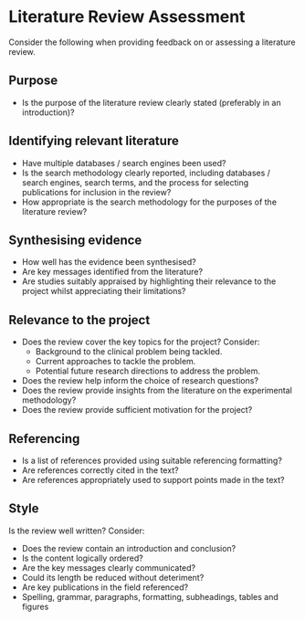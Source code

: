 # Literature Review Assessment

Consider the following when providing feedback on or assessing a literature review.

## Purpose
- Is the purpose of the literature review clearly stated (preferably in an introduction)?

## Identifying relevant literature
- Have multiple databases / search engines been used?
- Is the search methodology clearly reported, including databases / search engines, search terms, and the process for selecting publications for inclusion in the review?
- How appropriate is the search methodology for the purposes of the literature review?

## Synthesising evidence
- How well has the evidence been synthesised?
- Are key messages identified from the literature?
- Are studies suitably appraised by highlighting their relevance to the project whilst appreciating their limitations?

## Relevance to the project
- Does the review cover the key topics for the project? Consider:
   - Background to the clinical problem being tackled.
   - Current approaches to tackle the problem.
   - Potential future research directions to address the problem.
- Does the review help inform the choice of research questions?
- Does the review provide insights from the literature on the experimental methodology?
- Does the review provide sufficient motivation for the project?

## Referencing
- Is a list of references provided using suitable referencing formatting?
- Are references correctly cited in the text?
- Are references appropriately used to support points made in the text?

## Style
Is the review well written? Consider:
- Does the review contain an introduction and conclusion?
- Is the content logically ordered?
- Are the key messages clearly communicated?
- Could its length be reduced without deteriment?
- Are key publications in the field referenced?
- Spelling, grammar, paragraphs, formatting, subheadings, tables and figures